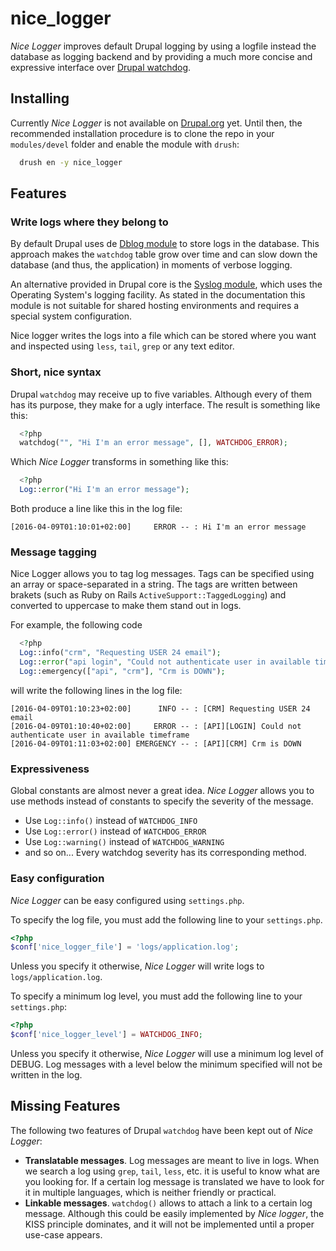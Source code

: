 # nice_logger

*Nice Logger* improves default Drupal logging by using a logfile instead the database as logging backend and by providing a much more concise and expressive interface over [Drupal watchdog](https://api.drupal.org/api/drupal/includes%21bootstrap.inc/function/watchdog/7).

## Installing

Currently *Nice Logger* is not available on [Drupal.org](https://www.drupal.org/) yet. Until then, the recommended installation procedure is to clone the repo in your `modules/devel` folder and enable the module with `drush`:

```sh
  drush en -y nice_logger
```

## Features

### Write logs where they belong to

By default Drupal uses de [Dblog module](https://www.drupal.org/documentation/modules/dblog) to store logs in the database. This approach makes the `watchdog` table grow over time and can slow down the database (and thus, the application) in moments of verbose logging.

An alternative provided in Drupal core is the [Syslog module](https://www.drupal.org/documentation/modules/syslog), which uses the Operating System's logging facility. As stated in the documentation this module is not suitable for shared hosting environments and requires a special system configuration.

Nice logger writes the logs into a file which can be stored where you want and inspected using `less`, `tail`, `grep` or any  text editor.

### Short, nice syntax

Drupal `watchdog` may receive up to five variables. Although every of them has its purpose, they make for a ugly interface. The result is something like this:

```php
  <?php
  watchdog("", "Hi I'm an error message", [], WATCHDOG_ERROR);
```

Which *Nice Logger* transforms in something like this:

```php
  <?php
  Log::error("Hi I'm an error message");
```

Both produce a line like this in the log file:
```
[2016-04-09T01:10:01+02:00]     ERROR -- : Hi I'm an error message
```

### Message tagging

Nice Logger allows you to tag log messages.  Tags can be specified using an array or space-separated in a string.  The tags are written between brakets (such as Ruby on Rails `ActiveSupport::TaggedLogging`) and converted to uppercase to make them stand out in logs.

For example, the following code

```php
  <?php
  Log::info("crm", "Requesting USER 24 email");
  Log::error("api login", "Could not authenticate user in available timeframe");
  Log::emergency(["api", "crm"], "Crm is DOWN");
```

will write the following lines in the log file:

```
[2016-04-09T01:10:23+02:00]      INFO -- : [CRM] Requesting USER 24 email
[2016-04-09T01:10:40+02:00]     ERROR -- : [API][LOGIN] Could not authenticate user in available timeframe
[2016-04-09T01:11:03+02:00] EMERGENCY -- : [API][CRM] Crm is DOWN
```

### Expressiveness

Global constants are almost never a great idea. *Nice Logger* allows you to use methods instead of constants to specify the severity of the message.

- Use `Log::info()` instead of `WATCHDOG_INFO`
- Use `Log::error()` instead of `WATCHDOG_ERROR`
- Use `Log::warning()` instead of `WATCHDOG_WARNING`
- and so on... Every watchdog severity has its corresponding method.

### Easy configuration

*Nice Logger* can be easy configured using `settings.php`.

To specify the log file, you must add the following line to your `settings.php`.

```php
<?php
$conf['nice_logger_file'] = 'logs/application.log';
```

Unless you specify it otherwise, *Nice Logger* will write logs to `logs/application.log`.

To specify a minimum log level, you must add the following line to your `settings.php`:

```php
<?php
$conf['nice_logger_level'] = WATCHDOG_INFO;
```

Unless you specify it otherwise, *Nice Logger* will use a minimum log level of DEBUG. Log messages with a level below the minimum specified will not be written in the log.
## Missing Features

The following two features of Drupal `watchdog` have been kept out of *Nice Logger*:

- **Translatable messages**. Log messages are meant to live in logs. When we search a log using `grep`, `tail`, `less`, etc. it is useful to know what are you looking for.  If a certain log message is translated we have to look for it in multiple languages, which is neither friendly or practical.
- **Linkable messages**. `watchdog()` allows to attach a link to a certain log message. Although this could be easily implemented by *Nice logger*, the KISS principle dominates, and it will not be implemented until a proper use-case appears.
